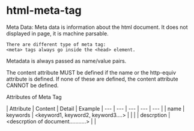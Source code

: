 # html-meta-tag
Meta Data:
	Meta data is information  about the html document.
	It does not displayed in page, it is machine parsable.
	
	There are different type of meta tag:
	<meta> tags always go inside the <head> element.

Metadata is always passed as name/value pairs.

The content attribute MUST be defined if the name or the http-equiv attribute is defined. If none of these are defined, the content attribute CANNOT be defined.

Attributes of Meta Tag

| Attribute | Content | Detail | Example
| --- | --- | --- | --- | --- |
| name | keywords | <keyword1, keyword2, keyword3….> | | <meta name = "keywords" content = "HTML, Meta Tags, Metadata" />
|  | descrption |<descrption of document………..> | <!-- Short description of the document (limit to 150 characters) --> | <meta name = "descrption" content = "this is test description" />